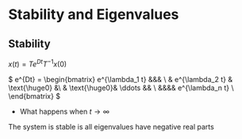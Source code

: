 <style TYPE="text/css"> code.has-jax {font: inherit; font-size: 100%; background: inherit; border: inherit;} </style> <script type="text/x-mathjax-config"> MathJax.Hub.Config({ tex2jax: { inlineMath: [['$','$'], ['\\(','\\)']], skipTags: ['script', 'noscript', 'style', 'textarea', 'pre'] // removed 'code' entry } }); MathJax.Hub.Queue(function() { var all = MathJax.Hub.getAllJax(), i; for(i = 0; i < all.length; i += 1) { all[i].SourceElement().parentNode.className += ' has-jax'; } }); </script> <script type="text/javascript" src="https://cdnjs.cloudflare.com/ajax/libs/mathjax/2.7.4/MathJax.js?config=TeX-AMS_HTML-full"></script>

# Stability and Eigenvalues

## Stability

$x(t) = Te^{Dt}T^{-1}x(0)$ 

$
e^{Dt} = \begin{bmatrix}
e^{\lambda_1 t} &&& \\
& e^{\lambda_2 t} & \text{\huge0} &\\
& \text{\huge0}& \ddots && \\
&&&& e^{\lambda_n t} \\
\end{bmatrix}
$

* What happens when $t \rightarrow \infty$
  
The system is stable is all eigenvalues have negative real parts